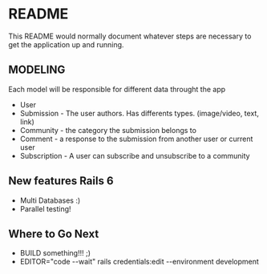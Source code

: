 # README

This README would normally document whatever steps are necessary to get the
application up and running.

## MODELING

Each model will be responsible for different data throught the app

- User
- Submission - The user authors. Has differents types. (image/video, text, link)
- Community - the category the submission belongs to
- Comment - a response to the submission from another user or current user
- Subscription - A user can subscribe and unsubscribe to a community

## New features Rails 6

- Multi Databases :)
- Parallel testing!

## Where to Go Next

- BUILD something!!! ;)
- EDITOR="code --wait" rails credentials:edit --environment development
